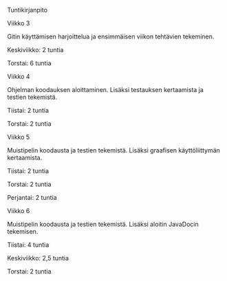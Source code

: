 Tuntikirjanpito

Viikko 3

Gitin käyttämisen harjoittelua ja ensimmäisen viikon tehtävien tekeminen. 

Keskiviikko: 2 tuntia

Torstai: 6 tuntia

Viikko 4

Ohjelman koodauksen aloittaminen. Lisäksi testauksen kertaamista ja testien tekemistä.

Tiistai: 2 tuntia

Torstai: 2 tuntia

Viikko 5

Muistipelin koodausta ja testien tekemistä. Lisäksi graafisen käyttöliittymän kertaamista.

Tiistai: 2 tuntia

Torstai: 2 tuntia

Perjantai: 2 tuntia

Viikko 6

Muistipelin koodausta ja testien tekemistä. Lisäksi aloitin JavaDocin tekemisen.

Tiistai: 4 tuntia

Keskiviikko: 2,5 tuntia

Torstai: 2 tuntia
